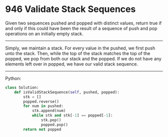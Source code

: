 946 Validate Stack Sequences
============================

Given two sequences pushed and popped with distinct values, return true if and
only if this could have been the result of a sequence of push and pop
operations on an initially empty stack.

---

Simply, we maintain a stack. For every value in the pushed, we first push unto
the stack. Then, while the top of the stack matches the top of the popped, we
pop from both our stack and the popped. If we do not have any elements left
over in popped, we have our valid stack sequence.

---

Python:

```python
class Solution:
    def isValidStackSequence(self, pushed, popped):
        stk = []
        popped.reverse()
        for num in pushed:
            stk.append(num)
            while stk and stk[-1] == popped[-1]:
                stk.pop()
                popped.pop()
        return not popped
```

